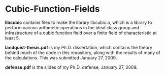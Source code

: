 # Cubic-Function-Fields

**libcubic** contains files to make the library libcubic.a, which is a library to perform various arithmetic operations in the ideal class group and infrastructure of a cubic function field over a finite field of characteristic at least 5.

**landquist-thesis.pdf** is my Ph.D. dissertation, which contains the theory behind much of the code in this repository, along with the results of many of the calculations. This was submitted January 27, 2009.

**defense.pdf** is the slides of my Ph.D. defense, January 27, 2009.
